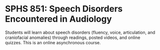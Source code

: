 # SPHS 851: Speech Disorders Encountered in Audiology

Students will learn about speech disorders (fluency, voice, articulation, and craniofacial anomalies) through readings, posted videos, and online quizzes. This is an online asynchronous course.